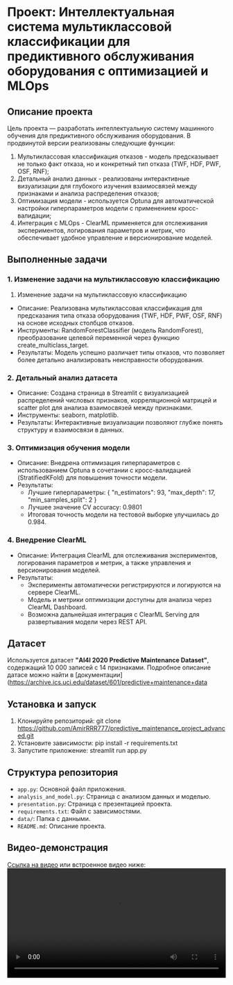 # Проект: Интеллектуальная система мультиклассовой классификации для предиктивного обслуживания оборудования с оптимизацией и MLOps
## Описание проекта
Цель проекта — разработать интеллектуальную систему машинного обучения для предиктивного обслуживания оборудования. В продвинутой версии реализованы следующие функции:
1) Мультиклассовая классификация отказов - модель предсказывает не только факт отказа, но и конкретный тип отказа (TWF, HDF, PWF, OSF, RNF);
2) Детальный анализ данных - реализованы интерактивные визуализации для глубокого изучения взаимосвязей между признаками и анализа распределения отказов;
3) Оптимизация модели - используется Optuna для автоматической настройки гиперпараметров модели с применением кросс-валидации;
4) Интеграция с MLOps - ClearML применяется для отслеживания экспериментов, логирования параметров и метрик, что обеспечивает удобное управление и версионирование моделей.
## Выполненные задачи
### **1. Изменение задачи на мультиклассовую классификацию**
1. Изменение задачи на мультиклассовую классификацию
- Описание: Реализована мультиклассовая классификация для предсказания типа отказа оборудования (TWF, HDF, PWF, OSF, RNF) на основе исходных столбцов отказов.
- Инструменты: RandomForestClassifier (модель RandomForest), преобразование целевой переменной через функцию create_multiclass_target.
- Результаты: Модель успешно различает типы отказов, что позволяет более детально анализировать неисправности оборудования.
### **2. Детальный анализ датасета**
- Описание: Создана страница в Streamlit с визуализацией распределений числовых признаков, корреляционной матрицей и scatter plot для анализа взаимосвязей между признаками.
- Инструменты: seaborn, matplotlib.
- Результаты: Интерактивные визуализации позволяют глубже понять структуру и взаимосвязи в данных.
### **3. Оптимизация обучения модели**
- Описание: Внедрена оптимизация гиперпараметров с использованием Optuna в сочетании с кросс-валидацией (StratifiedKFold) для повышения точности модели.
- Результаты:
   - Лучшие гиперпараметры:
    {
      "n_estimators": 93,
      "max_depth": 17,
      "min_samples_split": 2
    }
    - Лучшее значение CV accuracy: 0.9801
    - Итоговая точность модели на тестовой выборке улучшилась до 0.984.
### **4. Внедрение ClearML**
- Описание: Интеграция ClearML для отслеживания экспериментов, логирования параметров и метрик, а также управления и версионирования моделей.
- Результаты:
   - Эксперименты автоматически регистрируются и логируются на сервере ClearML.
   - Модель и метрики оптимизации доступны для анализа через ClearML Dashboard.
   - Возможна дальнейшая интеграция с ClearML Serving для развертывания модели через REST API.
## Датасет
Используется датасет **"AI4I 2020 Predictive Maintenance Dataset"**,
содержащий 10 000 записей с 14 признаками. Подробное описание датасе
можно найти в [документации]
(https://archive.ics.uci.edu/dataset/601/predictive+maintenance+data
## Установка и запуск
1. Клонируйте репозиторий:
git clone <https://github.com/AmirRRR777/predictive_maintenance_project_advanced.git>
2. Установите зависимости:
pip install -r requirements.txt
3. Запустите приложение:
streamlit run app.py
## Структура репозитория
- `app.py`: Основной файл приложения.
- `analysis_and_model.py`: Страница с анализом данных и моделью.
- `presentation.py`: Страница с презентацией проекта.
- `requirements.txt`: Файл с зависимостями.
- `data/`: Папка с данными.
- `README.md`: Описание проекта.
## Видео-демонстрация
[Ссылка на видео](video/demo.mp4) или встроенное видео ниже:
<video src="video/demo.mp4" controls width="100%"></video>
